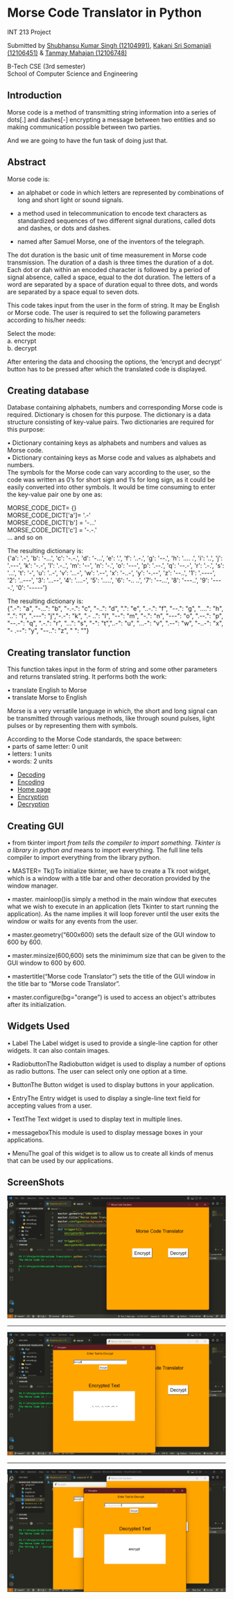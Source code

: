 # Morse Code Translator in Python

INT 213 Project

Submitted by
[Shubhansu Kumar Singh (12104991)](https://github.com/shubhansu-kr),
[Kakani Sri Somanjali (12106451)](https://github.com/srisomanjali18) &
[Tanmay Mahajan (12106748)](https://github.com/tanmaym23)

B-Tech CSE (3rd semester)  
School of Computer Science and Engineering

## Introduction

Morse code is a method of transmitting string information into a series of dots[.] and dashes[-] encrypting a message between two entities and so making communication possible between two parties.

And we are going to have the fun task of doing just that.

## Abstract

Morse code is:

- an alphabet or code in which letters are represented by combinations of long and short light or sound signals.

- a method used in telecommunication to encode text characters as standardized sequences of two
different signal durations, called dots and dashes, or dots and dashes.

- named after Samuel Morse, one of the inventors of the telegraph.

The dot duration is the basic unit of time measurement in Morse code transmission. The duration of a dash is three times the duration of a dot. Each dot or dah within an encoded character is followed by a period of signal absence, called a space, equal to the dot duration. The letters of a word are separated by a space of duration equal to three dots, and words are separated by a space equal to seven dots.

This code takes input from the user in the form of string. It may be English or Morse code. The user is required
to set the following parameters according to his/her needs:

Select the mode:  
a. encrypt  
b. decrypt

After entering the data and choosing the options, the ‘encrypt and decrypt’ button has to be pressed after
which the translated code is displayed.

## Creating database

Database containing alphabets, numbers and corresponding Morse code is required. Dictionary is chosen for this purpose. The dictionary is a data structure consisting of key-value pairs. Two dictionaries are required for
this purpose:  

• Dictionary containing keys as alphabets and numbers and values as Morse code.  
• Dictionary containing keys as Morse code and values as alphabets and numbers.  
The symbols for the Morse code can vary according to the user, so the code was written as 0’s for short sign and 1’s for long sign, as it could be easily converted into other symbols.
It would be time consuming to enter the key-value pair one by one as:

MORSE_CODE_DICT= {}  
MORSE_CODE_DICT['a']= '.-'  
MORSE_CODE_DICT['b'] = '-…'  
MORSE_CODE_DICT['c'] = '-.-.'  
… and so on  

The resulting dictionary is:  
{'a': '.-', 'b': '-…', 'c': '-.-.', 'd': '-…', 'e': '.', 'f': '..-.', 'g':
'--.', 'h': '.... .', 'i': '..', 'j': '.---', 'k': '-.-', 'l': '.-..', 'm': '--',
'n': '-.', 'o': '---', 'p': '.--.', 'q': '--.-', 'r': '.-.', 's': '…', 't':
'-', 'u': '..-', 'v': '…-', 'w': '.--', 'x': '-..-', 'y': '-.--', 'z': '--..',
'1': '.----', '2': '..---', '3': '…--', '4': '….-', '5': '…..', '6':
'-.. ..', '7': '--…', '8': '---..', '9': '----.', '0': '-----'}

The resulting dictionary is:  
{".-": "a", "-...": "b", "-.-.": "c", "-..": "d", ".": "e",
"..-.": "f", "--.": "g", "....": "h", "..": "i", ".---": "j","-.-": "k", ".-
..": "l", "--": "m", "-.": "n", "---": "o", ".--.": "p", "--.-": "q", ".-.":
"r", "...": "s", "-": "t","..-": "u", "...-": "v", ".--": "w", "-..-": "x", "-
.--": "y", "--..": "z", " ": ""}

## Creating translator function

This function takes input in the form of string and some other parameters and returns translated string. It performs both the work:  

• translate English to Morse  
• translate Morse to English  

Morse is a very versatile language in which, the short and long signal can be transmitted through various methods, like through sound pulses, light pulses or by representing them with symbols.

According to the Morse Code standards, the space between:  
• parts of same letter: 0 unit  
• letters: 1 units  
• words: 2 units  

- [Decoding](./Algo/decode.py)  
- [Encoding](./Algo/encode.py)  
- [Home page](./app.py)  
- [Encryption](./Gui/encrypterGUI.py)  
- [Decryption](./Gui/decrypterGUI.py)  

## Creating GUI

• from tkinter import *from tells the compiler to import something. Tkinter is a library in
python and* means to import everything. The full line tells compiler to import everything from
the library python.  

• MASTER= Tk()To initialize tkinter, we have to create a Tk root widget, which is a window with a title bar and other decoration provided by the window manager.  

• master. mainloop()is simply a method in the main window that executes what we wish to
execute in an application (lets Tkinter to start running the application). As the name implies it will loop forever until the user exits the window or waits for any events from the user.

• master.geometry(“600x600) sets the default size of the GUI window to 600 by 600.

• master.minsize(600,600) sets the minimimum size that can be given to the GUI window to
600 by 600.

• mastertitle(“Morse code Translator”) sets the title of the GUI window in the title bar to
“Morse code Translator”.

• master.configure(bg="orange”) is used to access an object's attributes after its initialization.

## Widgets Used

• Label The Label widget is used to provide a single-line caption for other widgets. It can also contain images.

• RadiobuttonThe Radiobutton widget is used to display a number of options as radio buttons. The
user can select only one option at a time.

• ButtonThe Button widget is used to display buttons in your application.

• EntryThe Entry widget is used to display a single-line text field for accepting values from a user.

• TextThe Text widget is used to display text in multiple lines.

• messageboxThis module is used to display message boxes in your applications.

• MenuThe goal of this widget is to allow us to create all kinds of menus that can be used by our
applications.

## ScreenShots

![Home page screenshot](./Assets/Home.png)

---
![Encrypt Window screenshot](./Assets/Encrypt.png)

---
![Decrypt window screenshot](./Assets/Decrypt.png)
